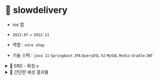 # 🛵 slowdelivery

- ios 앱

- `2022.07` ~ `2022.11`  

- 역할 : `core shop` 

- 기술 스택  : `java 11` `Springboot` `JPA` `QueryDSL` `h2` `MySQL` `Redis` `Gradle` `JWT`


<details>
<summary>📑 ERD - 확정 x</summary>
<div markdown="1">       

<img width="1376" alt="image" src="https://user-images.githubusercontent.com/71878202/187120353-2005cdf4-6f61-4d2f-8fee-c4b1f2924133.png">
 
</div>
</details>

<details>
<summary>📱 간단한 예상 결과물</summary>
<div markdown="1">       

<img width="214" alt="image" src="https://user-images.githubusercontent.com/71878202/192718255-a456c816-afc1-4adb-a590-a81a4fd24481.png">
<img width="214" alt="image" src="https://user-images.githubusercontent.com/71878202/192718412-b33f0fa2-e0ad-4fd1-ba3b-0092a2cc1d75.png">
<img width="214" alt="image" src="https://user-images.githubusercontent.com/71878202/192717524-3d3ff2be-99d1-40d3-ad0e-18bfaa1a1695.png">
<img width="214" alt="image" src="https://user-images.githubusercontent.com/71878202/192717692-8917d72d-41d3-48bd-982e-980f7961a91d.png">
<img width="214" alt="image" src="https://user-images.githubusercontent.com/71878202/192717760-8e8abe46-68a4-4641-b035-81812fdebb6a.png">
<img width="214" alt="image" src="https://user-images.githubusercontent.com/71878202/192717891-710918f1-8d1e-47f9-8b01-3077b2dedc1a.png">



 
</div>
</details>
